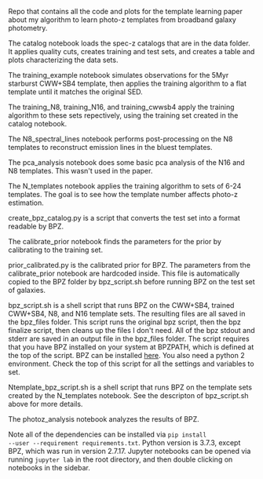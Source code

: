 
Repo that contains all the code and plots for the template learning paper about my algorithm to learn photo-z templates from broadband galaxy photometry.


The catalog notebook loads the spec-z catalogs that are in the data folder. It applies quality cuts, creates training and test sets, and creates a table and plots characterizing the data sets.

The training_example notebook simulates observations for the 5Myr starburst CWW+SB4 template, then applies the training algorithm to a flat template until it matches the original SED.

The training_N8, training_N16, and training_cwwsb4 apply the training algorithm to these sets repectively, using the training set created in the catalog notebook.

The N8_spectral_lines notebook performs post-processing on the N8 templates to reconstruct emission lines in the bluest templates.

The pca_analysis notebook does some basic pca analysis of the N16 and N8 templates. This wasn't used in the paper.

The N_templates notebook applies the training algorithm to sets of 6-24 templates. The goal is to see how the template number affects photo-z estimation.

create_bpz_catalog.py is a script that converts the test set into a format readable by BPZ.

The calibrate_prior notebook finds the parameters for the prior by calibrating to the training set.

prior_calibrated.py is the calibrated prior for BPZ. The parameters from the calibrate_prior notebook are hardcoded inside. This file is automatically copied to the BPZ folder by bpz_script.sh before running BPZ on the test set of galaxies.

bpz_script.sh is a shell script that runs BPZ on the CWW+SB4, trained CWW+SB4, N8, and N16 template sets. The resulting files are all saved in the bpz_files folder. This script runs the original bpz script, then the bpz finalize script, then cleans up the files I don't need. All of the bpz stdout and stderr are saved in an output file in the bpz_files folder. The script requires that you have BPZ installed on your system at BPZPATH, which is defined at the top of the script. BPZ can be installed [here](http://www.stsci.edu/~dcoe/BPZ/). You also need a python 2 environment. Check the top of this script for all the settings and variables to set.

Ntemplate_bpz_script.sh is a shell script that runs BPZ on the template sets created by the N_templates notebook. See the descripton of bpz_script.sh above for more details.

The photoz_analysis notebook analyzes the results of BPZ.

Note all of the dependencies can be installed via <code>pip install --user --requirement requirements.txt</code>. Python version is 3.7.3, except BPZ, which was run in version 2.7.17. Jupyter notebooks can be opened via running <code>jupyter lab</code> in the root directory, and then double clicking on notebooks in the sidebar.
